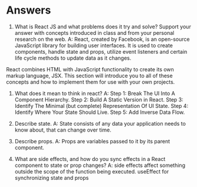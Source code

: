 # Answers

1. What is React JS and what problems does it try and solve? Support your answer with concepts introduced in class and from your personal research on the web.
A: React, created by Facebook, is an open-source JavaScript library for building user interfaces. It is used to create components, handle state and props, utilize event listeners and certain life cycle methods to update data as it changes.

React combines HTML with JavaScript functionality to create its own markup language, JSX. This section will introduce you to all of these concepts and how to implement them for use with your own projects.

1. What does it mean to think in react?
A: Step 1: Break The UI Into A Component Hierarchy.
   Step 2: Build A Static Version in React.
   Step 3: Identify The Minimal (but complete) Representation Of UI State.
   Step 4: Identify Where Your State Should Live.
   Step 5: Add Inverse Data Flow.


1. Describe state.
A: State consists of any data your application needs to know about, that can change over time.

1. Describe props.
A: Props are variables passed to it by its parent component.

1. What are side effects, and how do you sync effects in a React component to state or prop changes?
 A: side effects affect something outside the scope of the function being executed. 
 useEffect for synchronizing state and props
